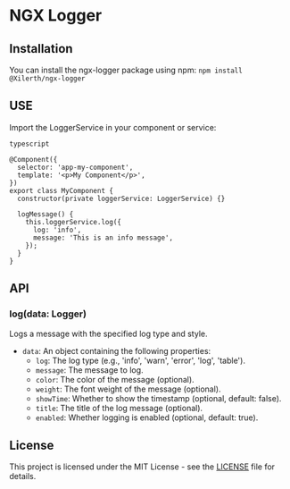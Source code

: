 # NGX Logger

## Installation

You can install the ngx-logger package using npm:
`npm install @Xilerth/ngx-logger`

## USE
Import the LoggerService in your component or service:

```
typescript

@Component({
  selector: 'app-my-component',
  template: '<p>My Component</p>',
})
export class MyComponent {
  constructor(private loggerService: LoggerService) {}

  logMessage() {
    this.loggerService.log({
      log: 'info',
      message: 'This is an info message',
    });
  }
}
```

## API

### log(data: Logger)

Logs a message with the specified log type and style.

- `data`: An object containing the following properties:
  - `log`: The log type (e.g., 'info', 'warn', 'error', 'log', 'table').
  - `message`: The message to log.
  - `color`: The color of the message (optional).
  - `weight`: The font weight of the message (optional).
  - `showTime`: Whether to show the timestamp (optional, default: false).
  - `title`: The title of the log message (optional).
  - `enabled`: Whether logging is enabled (optional, default: true).

## License

This project is licensed under the MIT License - see the [LICENSE](LICENSE) file for details.
